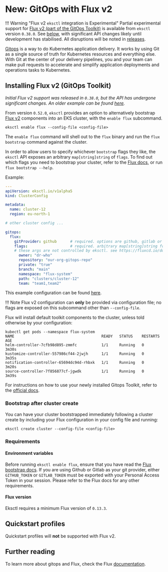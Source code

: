 # New: GitOps with Flux v2

!!! Warning "Flux v2 `eksctl` integration is Experimental"
    Partial experimental support for [Flux v2 (part of the GitOps Toolkit)](https://toolkit.fluxcd.io/)
    is available from `eksctl` version `0.38.0`. See [below](#experimental-installing-flux-v2-gitops-toolkit),
    with significant API changes likely until development has stabilised.
    All disruptions will be noted in [releases](https://github.com/weaveworks/eksctl/releases).

[Gitops][gitops] is a way to do Kubernetes application delivery. It
works by using Git as a single source of truth for Kubernetes resources
and everything else. With Git at the center of your delivery pipelines,
you and your team can make pull requests to accelerate and simplify
application deployments and operations tasks to Kubernetes.

[gitops]: https://www.weave.works/technologies/gitops/

## Installing Flux v2 (GitOps Toolkit)

_Initial Flux v2 support was released in `0.38.0`, but the API has undergone significant changes. An older
example can be found [here](https://github.com/weaveworks/eksctl/blob/a854bdbd3e47059d860a78600c2c1813281f4ebf/examples/12-gitops-toolkit.yaml)._

From version `0.52.0`, `eksctl` provides an option to alternatively bootstrap [Flux v2](https://toolkit.fluxcd.io/)
components into an EKS cluster, with the `enable flux` subcommand.

```console
eksctl enable flux --config-file <config-file>
```

The `enable flux` command will shell out to the `flux` binary and run the `flux bootstrap` command
against the cluster.

In order to allow users to specify whichever `bootstrap` flags they like, the `eksctl`
API exposes an arbitrary `map[string]string` of `flags`. To find out which flags you need
to bootstrap your cluster, refer to the [Flux docs](https://fluxcd.io/docs/),
or run `flux bootstrap --help`.

Example:
```YAML
---
apiVersion: eksctl.io/v1alpha5
kind: ClusterConfig

metadata:
  name: cluster-12
  region: eu-north-1

# other cluster config ...

gitops:
  flux:
    gitProvider: github      # required. options are github, gitlab or git
    flags:                   # required. arbitrary map[string]string for all flux args.
    # these args are not controlled by eksctl. see https://fluxcd.io/docs/get-started/ for all available flags
      owner: "dr-who"
      repository: "our-org-gitops-repo"
      private: "true"
      branch: "main"
      namespace: "flux-system"
      path: "clusters/cluster-12"
      team: "team1,team2"
```

This example configuration can be found [here](https://github.com/weaveworks/eksctl/blob/main/examples/12-gitops-toolkit.yaml).

!!! Note
    Flux v2 configuration can **only** be provided via configuration file; no flags
    are exposed on this subcommand other than `--config-file`.

Flux will install default toolkit components to the cluster, unless told otherwise by your configuration:

```console
kubectl get pods --namespace flux-system
NAME                                       READY   STATUS    RESTARTS   AGE
helm-controller-7cfb98d895-zmmfc           1/1     Running   0          3m30s
kustomize-controller-557986cf44-2jwjh      1/1     Running   0          3m35s
notification-controller-65694dc94d-rhbxk   1/1     Running   0          3m20s
source-controller-7f856877cf-jgwdk         1/1     Running   0          3m39s
```

For instructions on how to use your newly installed Gitops Toolkit,
refer to the [official docs](https://fluxcd.io/docs/get-started/).

### Bootstrap after cluster create

You can have your cluster bootstrapped immediately following a cluster create
by including your Flux configuration in your config file and running:

```console
eksctl create cluster --config-file <config-file>
```

### Requirements

#### Environment variables

Before running `eksctl enable flux`, ensure that you have read the [Flux bootstrap docs](https://fluxcd.io/docs/get-started/).
If you are using Github or Gitlab as your git provider, either `GITHUB_TOKEN` or `GITLAB_TOKEN`
must be exported with your Personal Access Token in your session. Please refer to the Flux docs
for any other requirements.

#### Flux version

Eksctl requires a minimum Flux version of `0.13.3`.

## Quickstart profiles

Quickstart profiles will **not** be supported with Flux v2.

## Further reading

To learn more about gitops and Flux, check the Flux [documentation](https://fluxcd.io/).

